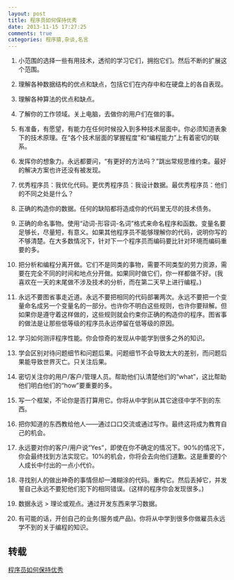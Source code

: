 ```yaml
---
layout: post
title: 程序员如何保持优秀
date: 2013-11-15 17:27:25
comments: true
categories: 程序猿,杂谈,名言
---
```

1. 小范围的选择一些有用技术，透彻的学习它们，拥抱它们。然后不断的扩展这个范围。

2. 理解各种数据结构的优点和缺点，包括它们在内存中和在硬盘上的各自表现。

3. 理解各种算法的优点和缺点。

4. 了解你的工作领域。关上电脑，去做你的用户们在做的事。

5. 有准备，有愿望，有能力在任何时候投入到多种技术层面中。你必须知道表象下的技术原理。在“各个技术层面的掌握程度”和“编程能力”上有着密切的联系。

6. 发挥你的想象力。永远都要问，“有更好的方法吗？”跳出常规思维约束。最好的解决方案也许还没有被发现。

7. 优秀程序员：我优化代码。更优秀程序员：我设计数据。最优秀程序员：他们的不同之处是什么？

8. 正确的构造你的数据。任何的缺陷都将造成你的代码里无尽的技术债务。

9. 正确的命名事物。使用“动词-形容词-名词”格式来命名程序和函数。变量名要足够长，尽量短，有意义。如果其他程序员不能够理解你的代码，说明你写的不够清楚。在大多数情况下，针对下一个程序员而编码要比针对环境而编码重要的多。

10. 把分析和编程分离开做。它们不是同类的事物，需要不同类型的劳力资源，需要在完全不同的时间和地点分开做。如果同时做它们，你一样都做不好。(我喜欢在一天的末尾做不涉及技术的分析，而在第二天早上进行编程。)

11. 永远不要图省事走近道。永远不要把相同的代码部署两次。永远不要把一个变量命名成另一个变量名的一部分。也许你不明白这些规则，也许你要辩解。但如果你是遵守着这样做的，这些规则就会约束你正确的构造你的程序。图省事的做法是让那些低等级的程序员永远停留在低等级的原因。

12. 学习如何测评程序性能。你会惊奇的发现从中能学到很多之外的知识。

13. 学会区别对待问题细节和问题后果。问题细节不会导致太大的差别，而问题后果能导致世界灭亡。只关注后果。

14. 密切关注你的用户/客户/管理人员。帮助他们认清楚他们的“what”，这比帮助他们明白他们的“how”要重要的多。

15. 写一个框架，不论你是否打算用它。你将从中学到从其它途径中学不到的东西。

16. 把你知道的东西教给他人——通过口口交流或通过写作。最终这将成为教育自己的机会。

17. 永远要对你的客户/用户说“Yes”，即使在你不确定的情况下。90%的情况下，你会最终找到方法实现它。10%的机会，你将会去向他们道歉。这是重要的个人成长中付出的一点小代价。

18. 寻找别人的做出神奇的事情但却一滩糊涂的代码。重构它。然后丢掉它，并发誓自己永远不要犯他们犯下的相同错误。(这样的程序你会发现很多。)

19. 数据永远 > 理论或观点。通过开发东西来学习数据。

20. 有可能的话，开创自己的业务(服务或产品)。你将从中学到很多你做雇员永远学不到的关于编程的知识。

## 转载

[程序员如何保持优秀](http://www.aqee.net/how-to-be-an-excellent-programmer-for-many-years/)
